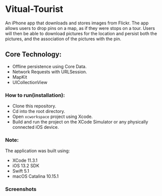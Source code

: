 # Vitual-Tourist
An iPhone app that downloads and stores images from Flickr. The app allows users to drop pins on a map, as if they were stops on a tour. Users will then be able to download pictures for the location and persist both the pictures, and the association of the pictures with the pin.

## Core Technology:

* Offline persistence using Core Data.
* Network Requests with URLSession.
* MapKit
* UICollectionView

### How to run(installation):

* Clone this repository.
* Cd into the root directory.
* Open `xcworkspace` project using Xcode.
* Build and run the project on the XCode Simulator or any physically connected iOS device.

### Note:

The application was built using:

* XCode 11.3.1
* iOS 13.2 SDK
* Swift 5.1
* macOS Catalina 10.15.1

### Screenshots
